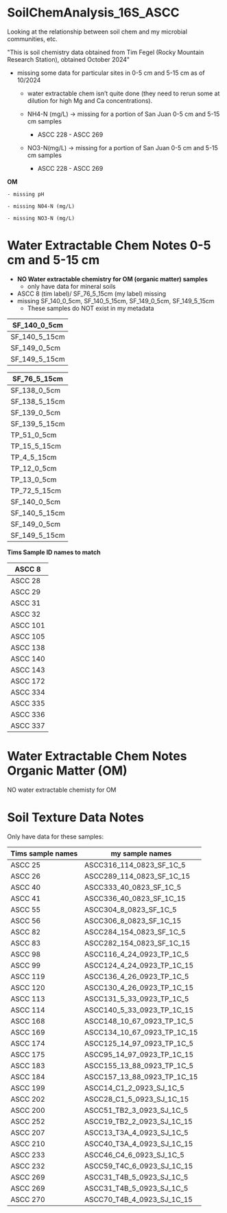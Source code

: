 # SoilChemAnalysis_16S_ASCC

Looking at the relationship between soil chem and my microbial communities, etc.

"This is soil chemistry data obtained from Tim Fegel (Rocky Mountain Research Station), obtained October 2024"

- missing some data for particular sites in 0-5 cm and 5-15 cm as of 10/2024

  - water extractable chem isn’t quite done (they need to rerun some at dilution for high Mg and Ca concentrations).
  - NH4-N (mg/L)  -> missing for a portion of San Juan 0-5 cm and 5-15 cm samples

    - ASCC 228 - ASCC 269
  - NO3-N(mg/L) ->   missing for a portion of San Juan 0-5 cm and 5-15 cm samples

    - ASCC 228 - ASCC 269

**OM**

    - missing pH

    - missing N04-N (mg/L)

    - missing NO3-N (mg/L)


# Water Extractable Chem Notes 0-5 cm and 5-15 cm

* **NO Water extractable chemistry for OM (organic matter) samples**
  * only have data for mineral soils
* ASCC 8 (tim label)/ SF_76_5_15cm (my label) missing
* missing SF_140_0_5cm, SF_140_5_15cm, SF_149_0_5cm, SF_149_5_15cm
  * These samples do NOT exist in my metadata

| SF_140_0_5cm  |
| ------------- |
| SF_140_5_15cm |
| SF_149_0_5cm  |
| SF_149_5_15cm |

| SF_76_5_15cm  |
| ------------- |
| SF_138_0_5cm  |
| SF_138_5_15cm |
| SF_139_0_5cm  |
| SF_139_5_15cm |
| TP_51_0_5cm   |
| TP_15_5_15cm  |
| TP_4_5_15cm   |
| TP_12_0_5cm   |
| TP_13_0_5cm   |
| TP_72_5_15cm  |
| SF_140_0_5cm  |
| SF_140_5_15cm |
| SF_149_0_5cm  |
| SF_149_5_15cm |

**Tims Sample ID names to match**

| ASCC 8   |
| -------- |
| ASCC 28  |
| ASCC 29  |
| ASCC 31  |
| ASCC 32  |
| ASCC 101 |
| ASCC 105 |
| ASCC 138 |
| ASCC 140 |
| ASCC 143 |
| ASCC 172 |
| ASCC 334 |
| ASCC 335 |
| ASCC 336 |
| ASCC 337 |

# Water Extractable Chem Notes Organic Matter (OM)

NO water extractable chemisty for OM


# Soil Texture Data Notes

Only have data for these samples:

| Tims sample names | my sample names             |
| ----------------- | --------------------------- |
| ASCC 25           | ASCC316_114_0823_SF_1C_5    |
| ASCC 26           | ASCC289_114_0823_SF_1C_15   |
| ASCC 40           | ASCC333_40_0823_SF_1C_5     |
| ASCC 41           | ASCC336_40_0823_SF_1C_15    |
| ASCC 55           | ASCC304_8_0823_SF_1C_5      |
| ASCC 56           | ASCC306_8_0823_SF_1C_15     |
| ASCC 82           | ASCC284_154_0823_SF_1C_5    |
| ASCC 83           | ASCC282_154_0823_SF_1C_15   |
| ASCC 98           | ASCC116_4_24_0923_TP_1C_5   |
| ASCC 99           | ASCC124_4_24_0923_TP_1C_15  |
| ASCC 119          | ASCC136_4_26_0923_TP_1C_5   |
| ASCC 120          | ASCC130_4_26_0923_TP_1C_15  |
| ASCC 113          | ASCC131_5_33_0923_TP_1C_5   |
| ASCC 114          | ASCC140_5_33_0923_TP_1C_15  |
| ASCC 168          | ASCC148_10_67_0923_TP_1C_5  |
| ASCC 169          | ASCC134_10_67_0923_TP_1C_15 |
| ASCC 174          | ASCC125_14_97_0923_TP_1C_5  |
| ASCC 175          | ASCC95_14_97_0923_TP_1C_15  |
| ASCC 183          | ASCC155_13_88_0923_TP_1C_5  |
| ASCC 184          | ASCC157_13_88_0923_TP_1C_15 |
| ASCC 199          | ASCC14_C1_2_0923_SJ_1C_5    |
| ASCC 202          | ASCC28_C1_5_0923_SJ_1C_15   |
| ASCC 200          | ASCC51_TB2_3_0923_SJ_1C_5   |
| ASCC 252          | ASCC19_TB2_2_0923_SJ_1C_15  |
| ASCC 207          | ASCC13_T3A_4_0923_SJ_1C_5   |
| ASCC 210          | ASCC40_T3A_4_0923_SJ_1C_15  |
| ASCC 233          | ASCC46_C4_6_0923_SJ_1C_5    |
| ASCC 232          | ASCC59_T4C_6_0923_SJ_1C_15  |
| ASCC 269          | ASCC31_T4B_5_0923_SJ_1C_5   |
| ASCC 269          | ASCC31_T4B_5_0923_SJ_1C_5   |
| ASCC 270          | ASCC70_T4B_4_0923_SJ_1C_15  |

